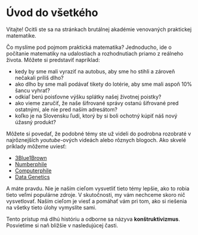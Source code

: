 # Úvod do všetkého

Vitajte! Ocitli ste sa na stránkach brutálnej akadémie venovaných praktickej matematike. 

Čo myslíme pod pojmom praktická matematika? Jednoducho, ide o počítanie matematiky na udalostiach a rozhodnutiach priamo z reálneho života. Môžete si predstaviť napríklad:
- kedy by sme mali vyraziť na autobus, aby sme ho stihli a zároveň nečakali príliš dlho?
- ako dlho by sme mali podávať tikety do lotérie, aby sme mali aspoň 10% šancu vyhrať?
- odkiaľ berú poisťovne výšku splátky našej životnej poistky?
- ako vieme zaručiť, že naše šifrované správy ostanú šifrované pred ostatnými, ale nie pred naším adresátom?
- koľko je na Slovensku ľudí, ktorý by si boli ochotný kúpiť náš nový úžasný produkt?

Môžete si povedať, že podobné témy ste už videli do podrobna rozobraté v najrôznejších *youtube*-ových videách alebo rôznych blogoch. Ako skvelé príklady môžeme uviesť:

- [3Blue1Brown](https://www.youtube.com/channel/UCYO_jab_esuFRV4b17AJtAw)
- [Numberphile](https://www.youtube.com/user/numberphile)
- [Computerphile](https://www.youtube.com/channel/UC9-y-6csu5WGm29I7JiwpnA)
- [Data Genetics](http://datagenetics.com/blog.html)

A máte pravdu. Nie je naším cieľom vysvetliť tieto témy lepšie, ako to robia tieto veľmi populárne zdroje. V skutočnosti, my vám nechceme skoro nič vysvetlovať. Naším cieľom je viesť a pomáhať vám pri tom, ako si riešenia na všetky tieto úlohy vymyslíte sami.

Tento prístup má dlhú históriu a odborne sa názyva **konštruktivizmus**. Posvietime si naň bližšie v nasledujúcej časti.